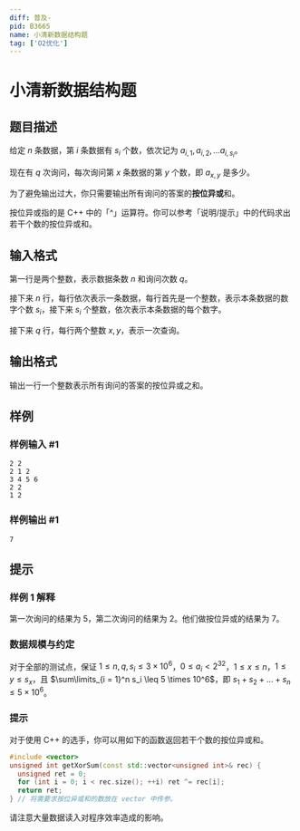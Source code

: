 ```yaml
---
diff: 普及-
pid: B3665
name: 小清新数据结构题
tag: ['O2优化']
---
```

# 小清新数据结构题
## 题目描述

给定 $n$ 条数据，第 $i$ 条数据有 $s_i$ 个数，依次记为 $a_{i, 1}, a_{i, 2}, \dots a_{i, s_i}$。

现在有 $q$ 次询问，每次询问第 $x$ 条数据的第 $y$ 个数，即 $a_{x,y}$ 是多少。

为了避免输出过大，你只需要输出所有询问的答案的**按位异或**和。

按位异或指的是 C++ 中的「^」运算符。你可以参考「说明/提示」中的代码求出若干个数的按位异或和。
## 输入格式

第一行是两个整数，表示数据条数 $n$ 和询问次数 $q$。

接下来 $n$ 行，每行依次表示一条数据，每行首先是一个整数，表示本条数据的数字个数 $s_i$，接下来 $s_i$ 个整数，依次表示本条数据的每个数字。

接下来 $q$ 行，每行两个整数 $x, y$，表示一次查询。
## 输出格式

输出一行一个整数表示所有询问的答案的按位异或之和。
## 样例

### 样例输入 #1
```
2 2
2 1 2
3 4 5 6
2 2
1 2
```
### 样例输出 #1
```
7
```
## 提示

### 样例 1 解释

第一次询问的结果为 $5$，第二次询问的结果为 $2$。他们做按位异或的结果为 $7$。

### 数据规模与约定

对于全部的测试点，保证 $1 \leq n, q, s_i \leq 3 \times 10^6$，$0 \leq a_i \lt 2^{32}$，$1 \leq x \leq n$，$1 \leq y \leq s_x$，且 $\sum\limits_{i = 1}^n s_i \leq 5 \times 10^6$，即 $s_1 + s_2 + \dots + s_n \leq 5 \times 10^6$。

### 提示

对于使用 C++ 的选手，你可以用如下的函数返回若干个数的按位异或和。
```cpp
#include <vector>
unsigned int getXorSum(const std::vector<unsigned int>& rec) {
  unsigned ret = 0;
  for (int i = 0; i < rec.size(); ++i) ret ^= rec[i];
  return ret;
} // 将需要求按位异或和的数放在 vector 中传参。
```

请注意大量数据读入对程序效率造成的影响。
